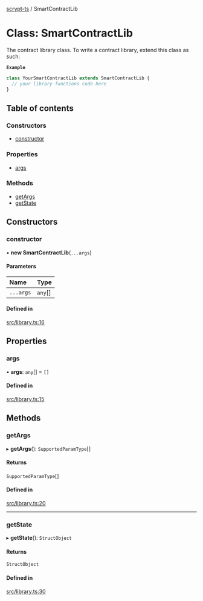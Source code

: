 [scrypt-ts](../README.md) / SmartContractLib

# Class: SmartContractLib

The contract library class. To write a contract library, extend this class as such:

**`Example`**

```ts
class YourSmartContractLib extends SmartContractLib {
  // your library functions code here
}
```

## Table of contents

### Constructors

- [constructor](SmartContractLib.md#constructor)

### Properties

- [args](SmartContractLib.md#args)

### Methods

- [getArgs](SmartContractLib.md#getargs)
- [getState](SmartContractLib.md#getstate)

## Constructors

### constructor

• **new SmartContractLib**(`...args`)

#### Parameters

| Name | Type |
| :------ | :------ |
| `...args` | `any`[] |

#### Defined in

[src/library.ts:16](https://github.com/sCrypt-Inc/scrypt-ts/blob/2062405/src/library.ts#L16)

## Properties

### args

• **args**: `any`[] = `[]`

#### Defined in

[src/library.ts:15](https://github.com/sCrypt-Inc/scrypt-ts/blob/2062405/src/library.ts#L15)

## Methods

### getArgs

▸ **getArgs**(): `SupportedParamType`[]

#### Returns

`SupportedParamType`[]

#### Defined in

[src/library.ts:20](https://github.com/sCrypt-Inc/scrypt-ts/blob/2062405/src/library.ts#L20)

___

### getState

▸ **getState**(): `StructObject`

#### Returns

`StructObject`

#### Defined in

[src/library.ts:30](https://github.com/sCrypt-Inc/scrypt-ts/blob/2062405/src/library.ts#L30)
